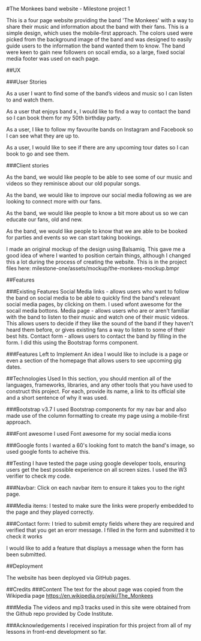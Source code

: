 #The Monkees band website - Milestone project 1


This is a four page website providing the band 'The Monkees' with a way to share their music and information about the band with their fans.
This is a simple design, which uses the mobile-first approach. The colors used were picked from the background image of the band and was designed
to easily guide users to the information the band wanted them to know. The band were keen to gain new followers on socail emdia, so a large, fixed social 
media footer was used on each page. 


##UX

###User Stories

As a user I want to find some of the band’s videos and music so I can listen to and watch them.

As a user that enjoys band x, I would like to find a way to contact the band so I can book them for my 50th birthday party.

As a user, I like to follow my favourite bands on Instagram and Facebook so I can see what they are up to.

As a user, I would like to see if there are any upcoming tour dates so I can book to go and see them.


###Client stories

As the band, we would like people to be able to see some of our music and videos so they reminisce about our old popular songs.

As the band, we would like to improve our social media following as we are looking to connect more with our fans.

As the band, we would like people to know a bit more about us so we can educate our fans, old and new.

As the band, we would like people to know that we are able to be booked for parties and events so we can start taking bookings.


I made an original mockup of the design using Balsamiq. This gave me a good idea of where I wanted to position certain things, although I changed this a lot during the process of creating the website.
This is in the project files here: milestone-one/assets/mockup/the-monkees-mockup.bmpr


##Features

###Existing Features
Social Media links - allows users who want to follow the band on social media to be able to quickly find the band's relevant social media pages, by clicking on them. I used wfont awesome for the socail media bottons.
Media page - allows users who are or aren't familiar with the band to listen to their music and watch one of their music videos. This allows users to decide if they like the sound of the band if they haven't heard them before, or gives existing fans a way to listen to some of their best hits.
Contact form - allows users to contact the band by filling in the form. I did this using the Bootstrap forms component.


###Features Left to Implement
An idea I would like to include is a page or even a section of the homepage that allows users to see upcoming gig dates.


##Technologies Used
In this section, you should mention all of the languages, frameworks, libraries, and any other tools that you have used to construct this project. For each, provide its name, a link to its official site and a short sentence of why it was used.

###Bootstrap v3.7
I used Bootstrap components for my nav bar and also made use of the column formatting to create my page using a mobile-first approach.

###Font awesome
I used Font awesome for my social media icons

###Google fonts
I wanted a 60's looking font to match the band's image, so used google fonts to acheive this.


##Testing
I have tested the page using google developer tools, ensuring users get the best possible experience on all screen sizes.
I used the W3 verifier to check my code.

###Navbar:
Click on each navbar item to ensure it takes you to the right page.

###Media items:
I tested to make sure the links were properly embedded to the page and they played correctly.

###Contact form:
I tried to submit empty fields where they are required and verified that you get an erorr message.
I filled in the form and submitted it to check it works

I would like to add a feature that displays a message when the form has been submitted.


##Deployment

The website has been deployed via GitHub pages.

##Credits
###Content
The text for the about page was copied from the Wikipedia page https://en.wikipedia.org/wiki/The_Monkees

###Media
The videos and mp3 tracks used in this site were obtained from the Github repo provided by Code Institute.

###Acknowledgements
I received inspiration for this project from all of my lessons in front-end development so far.